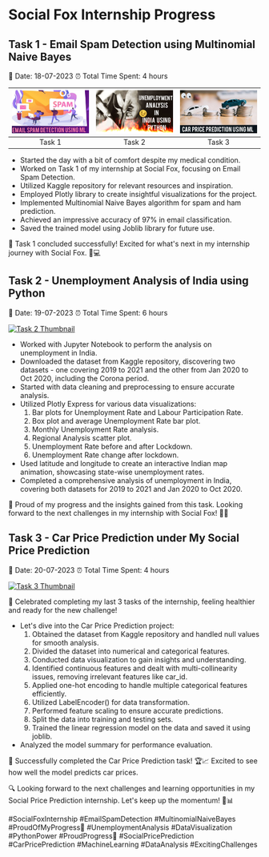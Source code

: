 # Social Fox Internship Progress

## Task 1 - Email Spam Detection using Multinomial Naive Bayes

📅 Date: 18-07-2023
⏰ Total Time Spent: 4 hours


| [<img src="Task1-Email-Spam-Detection/Email-Spam-Detection/Thumbnail.jpg" width="200" alt="Task1">](https://www.youtube.com/watch?v=ruOe68s2fGU) | [<img src="Task2-Unemployement-Analysis-of-India/Unemployed-People-of-India/Thumbnail.jpg" width="200" alt="Task2">](https://youtu.be/EgTTAkQmHcM) | [<img src="Task3-Car-Price-Prediction-using-Machine-Learning/Car-Price-Prediction-Using-Machine-Learning/Thumbnail.jpg" width="200" alt="Task3">]()  |
| :---: | :---: | :---: |
| Task 1 | Task 2 | Task 3|



- Started the day with a bit of comfort despite my medical condition.
- Worked on Task 1 of my internship at Social Fox, focusing on Email Spam Detection.
- Utilized Kaggle repository for relevant resources and inspiration.
- Employed Plotly library to create insightful visualizations for the project.
- Implemented Multinomial Naive Bayes algorithm for spam and ham prediction.
- Achieved an impressive accuracy of 97% in email classification.
- Saved the trained model using Joblib library for future use.

🎉 Task 1 concluded successfully! Excited for what's next in my internship journey with Social Fox. 🚀💻

## Task 2 - Unemployment Analysis of India using Python

📅 Date: 19-07-2023
⏰ Total Time Spent: 6 hours

[![Task 2 Thumbnail](link_to_youtube_thumbnail_image_2)](link_to_youtube_video_2)

- Worked with Jupyter Notebook to perform the analysis on unemployment in India.
- Downloaded the dataset from Kaggle repository, discovering two datasets - one covering 2019 to 2021 and the other from Jan 2020 to Oct 2020, including the Corona period.
- Started with data cleaning and preprocessing to ensure accurate analysis.
- Utilized Plotly Express for various data visualizations:
  1. Bar plots for Unemployment Rate and Labour Participation Rate.
  2. Box plot and average Unemployment Rate bar plot.
  3. Monthly Unemployment Rate analysis.
  4. Regional Analysis scatter plot.
  5. Unemployment Rate before and after Lockdown.
  6. Unemployment Rate change after lockdown.
- Used latitude and longitude to create an interactive Indian map animation, showcasing state-wise unemployment rates.
- Completed a comprehensive analysis of unemployment in India, covering both datasets for 2019 to 2021 and Jan 2020 to Oct 2020.

🎉 Proud of my progress and the insights gained from this task. Looking forward to the next challenges in my internship with Social Fox! 💪💼

## Task 3 - Car Price Prediction under My Social Price Prediction

📅 Date: 20-07-2023
⏰ Total Time Spent: 4 hours

[![Task 3 Thumbnail](link_to_youtube_thumbnail_image_3)](link_to_youtube_video_3)

🎉 Celebrated completing my last 3 tasks of the internship, feeling healthier and ready for the new challenge!

- Let's dive into the Car Price Prediction project:
  1. Obtained the dataset from Kaggle repository and handled null values for smooth analysis.
  2. Divided the dataset into numerical and categorical features.
  3. Conducted data visualization to gain insights and understanding.
  4. Identified continuous features and dealt with multi-collinearity issues, removing irrelevant features like car_id.
  5. Applied one-hot encoding to handle multiple categorical features efficiently.
  6. Utilized LabelEncoder() for data transformation.
  7. Performed feature scaling to ensure accurate predictions.
  8. Split the data into training and testing sets.
  9. Trained the linear regression model on the data and saved it using joblib.
- Analyzed the model summary for performance evaluation.

🏁 Successfully completed the Car Price Prediction task! 🏆📈 Excited to see how well the model predicts car prices.

🔍 Looking forward to the next challenges and learning opportunities in my Social Price Prediction internship. Let's keep up the momentum! 💪📊

#SocialFoxInternship #EmailSpamDetection #MultinomialNaiveBayes #ProudOfMyProgress🦊 #UnemploymentAnalysis #DataVisualization #PythonPower #ProudProgress🚗 #SocialPricePrediction #CarPricePrediction #MachineLearning #DataAnalysis #ExcitingChallenges
